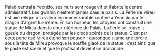 Palais central à Yeonido, ses murs sont rouge vif et il abrite le centre administratif. Les gwishin n’entrent jamais dans le palais. La Perle de Mireu est une relique à la valeur incommensurable confiée à Yeonido par le dragon d’argent lui-même. En son honneur, les citoyens ont construit une statue de Mireu dans la cour intérieure du Palais. La Perle se trouve la gueule du dragon, protégée par les crocs acérés de la statue. C’est par cette perle que Mireu étend son pouvoir : quiconque allume une torche sous la tête de Mireu provoque le souffle glacé de la statue : c’est ainsi que le pacte est scellé et que le pactisant devient un draconide.